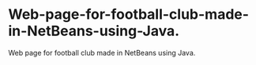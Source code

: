 # Web-page-for-football-club-made-in-NetBeans-using-Java.
Web page for football club made in NetBeans using Java.
